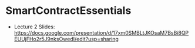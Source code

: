 # SmartContractEssentials 

 - Lecture 2 Slides: https://docs.google.com/presentation/d/17xm0SMBLtJKOsaM7BsBi8QPEUUjFHo2r5J9nksOwedI/edit?usp=sharing 
